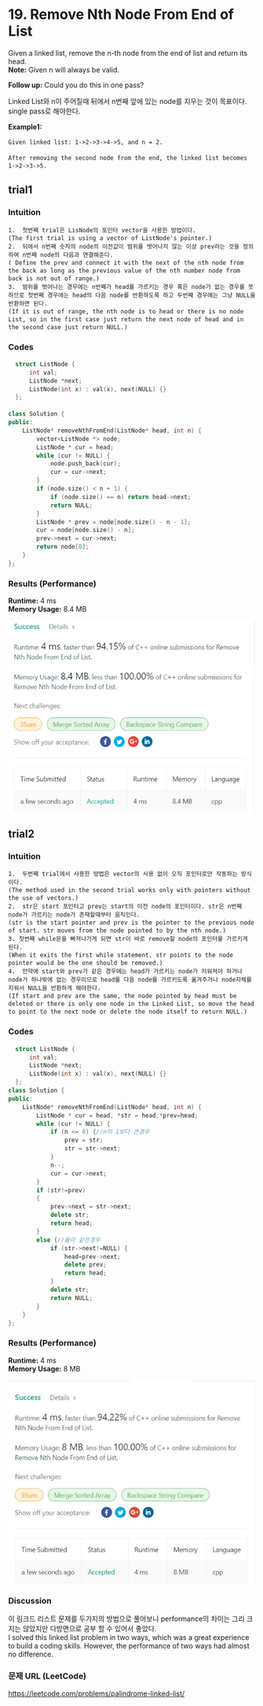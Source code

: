 # 19. Remove Nth Node From End of List  
Given a linked list, remove the n-th node from the end of list and return its head.   
**Note:**
Given n will always be valid.  

**Follow up:**
Could you do this in one pass?  

Linked List와 n이 주어질때 뒤에서 n번째 앞에 있는 node를 지우는 것이 목표이다.  
single pass로 해야한다.   

**Example1:**   
```
Given linked list: 1->2->3->4->5, and n = 2.

After removing the second node from the end, the linked list becomes 1->2->3->5. 
```

## trial1
### Intuition
```
1.  첫번째 trial은 LisNode의 포인터 vector을 사용한 방법이다.  
(The first trial is using a vector of ListNode's pointer.)  
2.  뒤에서 n번째 숫자의 node의 이전값이 범위를 벗어나지 않는 이상 prev라는 것을 정의하여 n번째 node의 다음과 연결해준다.
( Define the prev and connect it with the next of the nth node from the back as long as the previous value of the nth number node from back is not out of range.)
3.  범위를 벗어나는 경우에는 n번째가 head를 가르키는 경우 혹은 node가 없는 경우를 뜻하므로 첫번째 경우에는 head의 다음 node를 반환하도록 하고 두번째 경우에는 그냥 NULL을 반환하면 된다.
(If it is out of range, the nth node is to head or there is no node List, so in the first case just return the next node of head and in the second case just return NULL.)
```
### Codes  
```cpp
  struct ListNode {
      int val;
	  ListNode *next;
	  ListNode(int x) : val(x), next(NULL) {}
  };
 
class Solution {
public:
	ListNode* removeNthFromEnd(ListNode* head, int n) {
		vector<ListNode *> node;
		ListNode * cur = head;
		while (cur != NULL) {
			node.push_back(cur);
			cur = cur->next;
		}
		if (node.size() < n + 1) {
			if (node.size() == n) return head->next;
			return NULL;
		}
		ListNode * prev = node[node.size() - n - 1];
		cur = node[node.size() - n];
		prev->next = cur->next;
		return node[0];
	}
};
```

### Results (Performance)  
**Runtime:** 4 ms   
**Memory Usage:** 8.4 MB   

<p align="center"> 
<img src="./capture.png">
</p>


## trial2
### Intuition
```
1.  두번째 trial에서 사용한 방법은 vector의 사용 없이 오직 포인터로만 작동하는 방식이다. 
(The method used in the second trial works only with pointers without the use of vectors.)
2.  str은 start 포인터고 prev는 start의 이전 node의 포인터이다. str은 n번째 node가 가르키는 node가 존재할때부터 움직인다. 
(str is the start pointer and prev is the pointer to the previous node of start. str moves from the node pointed to by the nth node.)
3. 첫번째 while문을 빠져나가게 되면 str이 바로 remove할 node의 포인터를 가르키게 된다.
(When it exits the first while statement, str points to the node pointer would be the one should be removed.)
4.  만약에 start와 prev가 같은 경우에는 head가 가르키는 node가 지워져야 하거나 node가 하나밖에 없는 경우이므로 head를 다음 node를 가르키도록 옮겨주거나 node자체를 지워서 NULL을 반환하게 해야한다.
(If start and prev are the same, the node pointed by head must be deleted or there is only one node in the Linked List, so move the head to point to the next node or delete the node itself to return NULL.)
```
### Codes  
```cpp
  struct ListNode {
      int val;
	  ListNode *next;
	  ListNode(int x) : val(x), next(NULL) {}
  };
class Solution {
public:
	ListNode* removeNthFromEnd(ListNode* head, int n) {
		ListNode * cur = head, *str = head,*prev=head;
		while (cur != NULL) {
			if (n <= 0) {//n이 1보다 큰경우
				prev = str;
				str = str->next;
			}
			n--;
			cur = cur->next;
		}
		if (str!=prev)
		{
			prev->next = str->next;
			delete str;
			return head;
		}
		else {//둘이 같은경우
			if (str->next!=NULL) {
				head=prev->next;
				delete prev;
				return head;
			}
			delete str;
			return NULL;
		}
	}
};
```

### Results (Performance)  
**Runtime:** 4 ms   
**Memory Usage:** 8 MB   

<p align="center"> 
<img src="./capture2.JPG">
</p>   

### Discussion
이 링크드 리스트 문제를 두가지의 방법으로 풀어보니 performance의 차이는 그리 크지는 않았지만 다방면으로 공부 할 수 있어서 좋았다.  
I solved this linked list problem in two ways, which was a great experience to build a coding skills. However, the performance of two ways had almost no difference.  

### 문제 URL (LeetCode)  
https://leetcode.com/problems/palindrome-linked-list/

